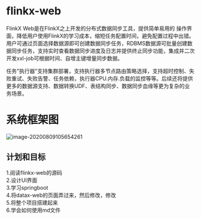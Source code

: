 # flinkx-web
FlinkX Web是在FlinkX之上开发的分布式数据同步工具，提供简单易用的 操作界面，降低用户使用FlinkX的学习成本，缩短任务配置时间，避免配置过程中出错。用户可通过页面选择数据源即可创建数据同步任务，RDBMS数据源可批量创建数据同步任务，支持实时查看数据同步进度及日志并提供终止同步功能，集成并二次开发xxl-job可根据时间、自增主键增量同步数据。  

任务"执行器"支持集群部署，支持执行器多节点路由策略选择，支持超时控制、失败重试、失败告警、任务依赖，执行器CPU.内存.负载的监控等等。后续还将提供更多的数据源支持、数据转换UDF、表结构同步、数据同步血缘等更为复杂的业务场景。

# 系统框架图

![image-20200809105654261](C:\Users\guoliang\AppData\Roaming\Typora\typora-user-images\image-20200809105654261.png)

## 计划和目标

1.阅读flinkx-web的源码  
2.设计UI界面  
3.学习springboot  
4.将datax-web的页面弄过来，然后修改，修改  
5.将整个项目搭建起来  
6.学会如何使用md文件  



